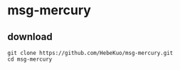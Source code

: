 # msg-mercury

## download 
```
git clone https://github.com/HebeKuo/msg-mercury.git
cd msg-mercury
```
